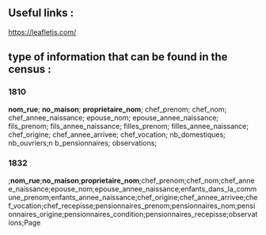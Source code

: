 ## Useful links : 
https://leafletjs.com/


## type of information that can be found in the census : 
### 1810
﻿**nom_rue**;
**no_maison**;
**proprietaire_nom**;
chef_prenom;
chef_nom;
chef_annee_naissance;
epouse_nom;
epouse_annee_naissance;
fils_prenom;
fils_annee_naissance;
filles_prenom;
filles_annee_naissance;
chef_origine;
chef_annee_arrivee;
chef_vocation;
nb_domestiques;
nb_ouvriers;n
b_pensionnaires;
observations;
### 1832
﻿;**nom_rue**;**no_maison**;**proprietaire_nom**;chef_prenom;chef_nom;chef_annee_naissance;epouse_nom;epouse_annee_naissance;enfants_dans_la_commune_prenom;enfants_annee_naissance;chef_origine;chef_annee_arrivee;chef_vocation;chef_recepisse;pensionnaires_prenom;pensionnaires_nom;pensionnaires_origine;pensionnaires_condition;pensionnaires_recepisse;observations;Page
